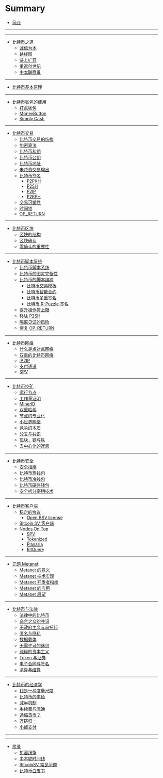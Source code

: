 # Summary

* [简介](README.md)

-----
<!-- * [序言](preface.md) -->

-----
* [比特币之道](chapter-philosophy/README.md)
    * [诚信为本](chapter-philosophy/honesty.md)
    * [路线图](chapter-philosophy/roadmap.md)
    * [链上扩容](chapter-philosophy/onchain-scaling.md)
    * [重返创世纪](chapter-philosophy/back-to-genesis.md)
    * [中本聪愿景](chapter-philosophy/vision-of-satoshi.md)

-----
* [比特币基本原理](chapter-how-bitcoin-works/README.md)
    <!-- * [比特币的架构](chapter-how-bitcoin-works/overview.md) -->
    <!-- * [比特币常见概念](chapter-how-bitcoin-works/basic-concept.md) -->

-----
* [比特币钱包的使用](chapter-wallet/README.md)
    <!-- * [钱包的备份和恢复](chapter-wallet/backup-and-restore.md) -->
    <!-- * [HD 钱包](chapter-wallet/hd-wallet.md) -->
    <!-- * [Paymail 协议](chapter-wallet/paymail.md) -->
    <!-- * [比特币钱包推荐](chapter-wallet/recommendations.md) -->
    * [打点钱包](chapter-wallet/ddpurse.md)
    * [MoneyButton](chapter-wallet/moneybutton.md)
    * [Simply Cash](chapter-wallet/simply-cash.md)

-----
* [比特币交易](chapter-transaction/README.md)
    * [比特币交易的结构](chapter-transaction/transaction-structure.md)
    * [加密算法](chapter-transaction/crypto-in-bitcoin.md)
    * [比特币私钥](chapter-transaction/private-key.md)
    * [比特币公钥](chapter-transaction/public-key.md)
    * [比特币地址](chapter-transaction/address.md)
    * [未花费交易输出](chapter-transaction/utxo.md)
    * [比特币签名](chapter-transaction/signature.md)
        * [P2PKH](chapter-transaction/p2pkh.md)
        * [P2SH](chapter-transaction/p2sh.md)
        * [P2IP](chapter-transaction/p2ip.md)
        * [P2RPH](chapter-transaction/p2rph.md)
    * [交易可塑性](chapter-network/malleability.md)
    * [时间锁](chapter-network/timelocks.md)
    * [OP_RETURN](chapter-network/op_return.md)
    <!-- * [广播交易](chapter-transaction/broadcast-transaction.md) -->

-----
* [比特币区块](chapter-block/README.md)
    * [区块的结构](chapter-block/block-structure.md)
    * [区块确认](chapter-block/block-confirmation.md)
    * [零确认的重要性](chapter-block/importance-of-zero-conf.md)

-----
* [比特币脚本系统](chapter-scripting/README.md)
    * [比特币脚本系统](chapter-scripting/overview.md)
    * [比特币的图灵完备性](chapter-scripting/turing-completeness.md)
    * [比特币的脚本编程](chapter-scripting/programming-in-script.md)
        * [比特币交易模板](chapter-scripting/template.md)
        * [比特币智能合约](chapter-scripting/smart-contract.md)
        * [比特币多重签名](chapter-scripting/multisig.md)
        * [比特币 R-Puzzle 签名](chapter-scripting/r-puzzle.md)
    * [提升操作符上限](chapter-scripting/raising-op-code-limits.md)
    * [移除 P2SH](chapter-scripting/sunsetting-p2sh.md)
    * [隔离见证的风险](chapter-scripting/danger-of-segwit.md)
    * [恢复 OP_RETURN](chapter-scripting/restoring-op_return.md)

-----
* [比特币网络](chapter-network/README.md)
    * [什么是点对点网络](chapter-network/peer-to-peer.md)
    * [双重的比特币网络](chapter-network/overlayed-bitcoin-network.md)
    * [IP2IP](chapter-network/ip2ip.md)
    * [支付通道](chapter-network/payment-channel.md)
    * [SPV](chapter-network/spv.md)

-----
* [比特币挖矿](chapter-mining/README.md)
    * [运行节点](chapter-mining/running-bitcoin-node.md)
    * [工作量证明](chapter-mining/proof-of-work.md)
    * [MinerID](chapter-mining/miner-id.md)
    * [双重哈希](chapter-mining/double-hash.md)
    * [节点的专业化](chapter-mining/professionalize.md)
    * [小世界网络](chapter-mining/small-world-network.md)
    * [竞争的本质](chapter-mining/competition.md)
    * [分叉与共识](chapter-mining/forks-and-consensus.md)
    * [孤块，钢与铁](chapter-mining/orphan-block.md)
    * [去中心化的迷思](chapter-mining/myths-of-decentralization.md)

-----
* [比特币安全](chapter-security/README.md)
    * [安全指南](chapter-security/security-policy.md)
    * [比特币热钱包](chapter-security/hot-storage.md)
    * [比特币冷钱包](chapter-security/cold-storage.md)
    * [比特币硬件钱包](chapter-security/hardwallet-storage.md)
    * [安全拆分密钥技术](chapter-security/secure-split-key.md)

-----
* [比特币客户端](chapter-client/README.md)
    * [稳定的协议](chapter-client/stable-protocol.md)
        * [Open BSV license](chapter-client/open-bsv-license.md)
    * [Bitcoin SV 客户端](chapter-client/bitcoin-sv-node.md)
    * [Nodes On Top](chapter-client/nodes-on-top.md)
        * [SPV](chapter-client/spv.md)
        * [Tokenized](chapter-client/tokenized.md)
        * [Planaria](chapter-client/planaria.md)
        * [BitQuery](chapter-client/bitquery.md)

-----
* [元网 Metanet](chapter-metanet/README.md)
    * [Metanet 的意义](chapter-metanet/why-metanet.md)
    * [Metanet 技术实现](chapter-metanet/specification.md)
    * [Metanet 开发者指南](chapter-metanet/developer-guide.md)
    * [Metanet 的应用](chapter-metanet/apps.md)
    * [Metanet 展望](chapter-metanet/prospect.md)

-----
* [比特币与法律](chapter-laws/README.md)
    * [法律中的比特币](chapter-laws/bitcoin-is-within-laws.md)
    * [乌合之众的共识](chapter-laws/consensus.md)
    * [无政府主义与乌托邦](chapter-laws/anarchism-and-utopia.md)
    * [匿名与隐私](chapter-laws/anonymity-and-privacy.md)
    * [数据载体](chapter-laws/data-carrier.md)
    * [无需许可的迷思](chapter-laws/myth-of-permissionless.md)
    * [纯粹的资本主义](chapter-laws/pure-capitalism.md)
    * [Token 与证券](chapter-laws/token-and-security.md)
    * [电子合同与签名](chapter-laws/signature-in-electronic-contract.md)
    * [清算与结算](chapter-laws/clearance-and-settlement.md)

-----
* [比特币的经济学](chapter-economics/README.md)
    * [钱是一种度量尺度](chapter-economics/money-is-measuring-stick.md)
    * [比特币的供给](chapter-economics/money-supply.md)
    * [减半机制](chapter-economics/halving.md)
    * [手续费与流通](chapter-economics/fees.md)
    * [通缩货币？](chapter-economics/deflation.md)
    * [万链归一](chapter-economics/the-global-chain.md)
    * [小额支付](chapter-economics/micropayment.md)

-----
<!-- * [致谢](acknowledgements.md) -->
<!-- * [词汇表](GLOSSARY.md) -->
<!-- * [更新日志](changelog.md) -->

-----
* [附录](appendix/README.md)
    * [扩容纷争](appendix/history-of-onchain-scaling.md)
    * [中本聪时间线](appendix/time-line-of-satoshi.md)
    * [BitcoinSV 常见问题](appendix/faq-of-bsv.md)
    * [比特币白皮书](appendix/bitcoin-whitepaper.md)
